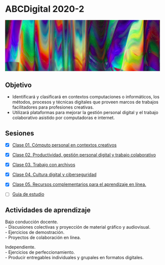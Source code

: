 # ABCDigital 2020-2

![portada](https://github.com/MarianneTeixido/ABCDigital2020-2/blob/master/img/01.jpg)

## Objetivo
- Identificará y clasificará en contextos computaciones o informáticos, los métodos, procesos y técnicas digitales que proveen marcos de trabajos facilitadores para profesiones creativas. 
- Utilizará plataformas para mejorar la gestión personal digital y el trabajo colaborativo asistido por computadoras e internet.

## Sesiones

- [x] [Clase 01. Cómputo personal en contextos creativos](https://github.com/MarianneTeixido/ABCDigital2020-2/tree/master/clase01/README.md)  

- [x] [Clase 02. Productividad, gestión personal digital y trabajo colaborativo](https://github.com/MarianneTeixido/ABCDigital2020-2/tree/master/clase02/README.md)  

- [x] [Clase 03. Trabajo con archivos](https://github.com/MarianneTeixido/ABCDigital2020-2/tree/master/clase03/README.md)  

- [x] [Clase 04. Cultura digital y ciberseguridad](https://github.com/MarianneTeixido/ABCDigital2020-2/tree/master/clase04/README.md)  

- [x] [Clase 05. Recursos complementarios para el aprendizaje en línea. ](https://github.com/MarianneTeixido/ABCDigital2020-2/tree/master/clase05/README.md)  

- [ ] [Guia de estudio](https://github.com/MarianneTeixido/ABCDigital2020-2/tree/master/guiadeestudio/README.md)  

## Actividades de aprendizaje

Bajo conducción docente.   
	- Discusiones colectivas y proyección de material gráfico y audiovisual.   
	- Ejercicios de demostración.   
	- Proyectos de colaboración en línea.   

Independiente.   
	- Ejercicios de perfeccionamiento.   
	- Producir entregables individuales y grupales en formatos digitales.   
	







